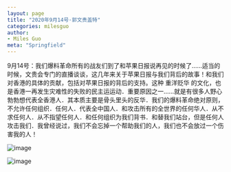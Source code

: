 ```yaml
---
layout: page
title: "2020年9月14号·郭文贵盖特"
categories: milesguo
author:
- Miles Guo
meta: "Springfield"
---
```


9月14号：我们爆料革命所有的战友们到了和苹果日报说再见的时候了……适当的时候，文贵会专门的直播谈谈，这几年来关于苹果日报与我们背后的故事！和我们对香港的具体的贡献，包括对苹果日报的背后的支持。这种 重洋贬华 的文化，也是香港一再发生灾难性的失败的民主运运动．重要原因之一……就是有很多人野心勃勃想代表全香港人．其本质主要是骨头里头的反华．我们的爆料革命绝对原则，不允许任何组织．任何人．代表全中国人．和攻击所有的全世界的任何华人．从不求任何人．从不指望任何人．和任何组织为我们背书．和替我们站台，但是任何人攻击我们．我曾经说过，我们不会忘掉一个帮助我们的人，我们也不会放过一个伤害我的人！

![image](../../../../image/milesguo/2020_09_15_Miles_Guo_Getter_1.jpg)

![image](../../../../image/milesguo/2020_09_15_Miles_Guo_Getter_2.jpg)
